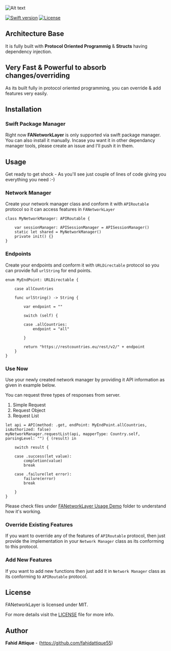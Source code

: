 ![Alt text](https://i.imgur.com/o0EqwPu.png "FANetworkLayer-Image")


[![Swift version](https://img.shields.io/badge/swift-5.1-orange.svg?style=flat.svg)](https://img.shields.io/badge/swift-5.1-orange.svg?style=flat.svg)
[![License](https://img.shields.io/badge/License-MIT-brightgreen.svg?style=flat.svg)](https://img.shields.io/badge/License-MIT-brightgreen.svg?style=flat.svg)



## Architecture Base

It is fully built with **Protocol Oriented Programmig** & **Structs** having dependency injection.


## Very Fast & Powerful to absorb changes/overriding 

As its built fully in protocol oriented programming, you can override & add features very easily.


## Installation

### Swift Package Manager

Right now **FANetworkLayer** is only supported via swift package manager. You can also install it manually. Incase you want it in other dependancy manager tools, please create an issue and I'll push it in them.


## Usage

Get ready to get shock - As you'll see just couple of lines of code giving you everything you need :-)


### Network Manager

Create your network manager class and conform it with `APIRoutable` protocol so it can access features in `FANetworkLayer`

```
class MyNetworkManager: APIRoutable {

    var sessionManager: APISessionManager = APISessionManager()
    static let shared = MyNetworkManager()
    private init() {}
}
```

### Endpoints

Create your endpoints and conform it with `URLDirectable` protocol so you can provide full  `urlString` for end points.

```
enum MyEndPoint: URLDirectable {
    
    case allCountries
    
    func urlString() -> String {
     
        var endpoint = ""
        
        switch (self) {
                        
        case .allCountries:
            endpoint = "all"
            
        }
        
        return "https://restcountries.eu/rest/v2/" + endpoint
    }
}
```

### Use Now

Use your newly created network manager by providing it API information as given in example below.

You can request three types of responses from server.

1. Simple Request
2. Request Object
3. Request List

```
let api = API(method: .get, endPoint: MyEndPoint.allCountries, isAuthorized: false)
myNetworkManager.requestList(api, mapperType: Country.self, parsingLevel: "") { (result) in
    
    switch result {
        
    case .success(let value):
        completion(value)
        break

    case .failure(let error):
        failure(error)
        break

    }
}
```

Please check files under [FANetworkLayer Usage Demo](https://github.com/fahidattique55/FANetworkLayer/tree/master/FANetworkLayer/FANetworkLayer%20Usage%20Demo) folder to understand how it's working.


### Override Existing Features

If you want to override any of the features of `APIRoutable` protocol, then just provide the implementation in your  `Network Manager` class as its conforming to this protocol.


### Add New Features  

If you want to add new functions then just add it in `Network Manager` class as its conforming to `APIRoutable` protocol.


## License

FANetworkLayer is licensed under MIT.

For more details visit the [LICENSE](https://github.com/fahidattique55/FAPopover/blob/master/LICENSE.txt) file for more info.


## Author

**Fahid Attique** - (https://github.com/fahidattique55)




